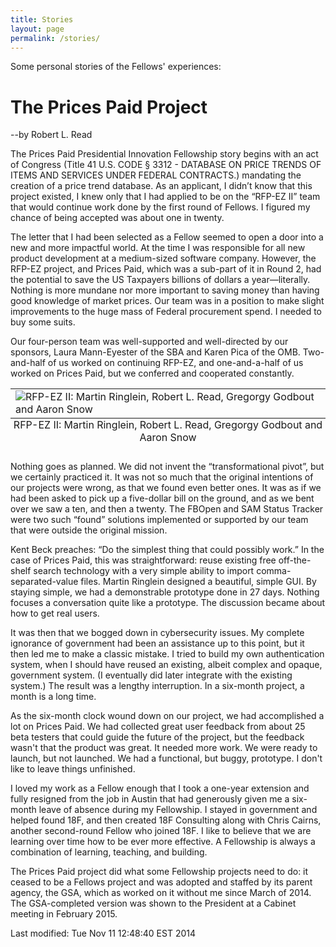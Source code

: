 ```yaml
---
title: Stories
layout: page
permalink: /stories/
---
```


Some personal stories of the Fellows' experiences:

# The Prices Paid Project
--by Robert L. Read

The Prices Paid Presidential Innovation Fellowship story begins with an act of Congress (Title 41 U.S. CODE § 3312 - DATABASE ON PRICE TRENDS OF ITEMS AND SERVICES UNDER FEDERAL CONTRACTS.) mandating the creation of a price trend database.  As an applicant, I didn’t know that this project existed, I knew only that I had applied to be on the “RFP-EZ II” team that would continue work done by the first round of Fellows. I figured my chance of being accepted was about one in twenty.

The letter that I had been selected as a Fellow seemed to open a door into a new and more impactful world.  At the time I was responsible for all new product development at a medium-sized software company.  However, the RFP-EZ project, and Prices Paid, which was a sub-part of it in Round 2, had the potential to save the US Taxpayers billions of dollars a year—literally. Nothing is more mundane nor more important to saving money than having good knowledge of market prices.  Our team was in a position to make slight improvements to the huge mass of Federal procurement spend.  I needed to buy some suits.

Our four-person team was well-supported and well-directed by our sponsors, Laura Mann-Eyester of the SBA and Karen Pica of the OMB. Two-and-half of us worked on continuing RFP-EZ, and one-and-a-half of us worked on Prices Paid, but we conferred and cooperated constantly.

<table class="image">
<caption align="bottom">RFP-EZ II: Martin Ringlein, Robert L. Read, Gregorgy Godbout and Aaron Snow</caption>
<tr><td><img src="https://cloud.githubusercontent.com/assets/5296671/6311870/f979678a-b937-11e4-98c6-a90d487e2b20.png" alt="RFP-EZ II: Martin Ringlein, Robert L. Read, Gregorgy Godbout and Aaron Snow"/></td></tr>
</table>

Nothing goes as planned. We did not invent the “transformational pivot”, but we certainly practiced it.  It was not so much that the original intentions of our projects were wrong, as that we found even better ones. It was as if we had been asked to pick up a five-dollar bill on the ground, and as we bent over we saw a ten, and then a twenty.  The FBOpen and SAM Status Tracker were two such “found” solutions implemented or supported by our team that were outside the original mission.

Kent Beck preaches: “Do the simplest thing that could possibly work.”  In the case of Prices Paid, this was straightforward: reuse existing free off-the-shelf search technology with a very simple ability to import comma-separated-value files.  Martin Ringlein designed a beautiful, simple GUI.  By staying simple, we had a demonstrable prototype done in 27 days.  Nothing focuses a conversation quite like a prototype.  The discussion became about how to get real users.

It was then that we bogged down in cybersecurity issues.  My complete ignorance of government had been an assistance up to this point, but it then led me to make a classic mistake.  I tried to build my own authentication system, when I should have reused an existing, albeit complex and opaque, government system. (I eventually did later integrate with the existing system.) The result was a lengthy interruption.  In a six-month project, a month is a long time.

As the six-month clock wound down on our project, we had accomplished a lot on Prices Paid.  We had collected great user feedback from about 25 beta testers that could guide the future of the project, but the feedback wasn't that the product was great. It needed more work. We were ready to launch, but not launched.  We had a functional, but buggy, prototype.  I don't like to leave things unfinished.

I loved my work as a Fellow enough that I took a one-year extension and fully resigned from the job in Austin that had generously given me a six-month leave of absence during my Fellowship.  I stayed in government and helped found 18F, and then created 18F Consulting along with Chris Cairns, another second-round Fellow who joined 18F. I like to believe that we are learning over time how to be ever more effective. A Fellowship is always a combination of learning, teaching, and building. 

The Prices Paid project did what some Fellowship projects need to do: it ceased to be a Fellows project and was adopted and staffed by its parent agency, the GSA, which as worked on it without me since March of 2014. The GSA-completed version was shown to the President at a Cabinet meeting in February 2015.


<!-- hhmts start -->Last modified: Tue Nov 11 12:48:40 EST 2014 <!-- hhmts end -->
